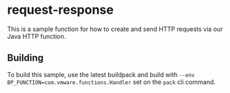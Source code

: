 # request-response

This is a sample function for how to create and send HTTP requests via our Java HTTP function.

## Building

To build this sample, use the latest buildpack and build with `--env BP_FUNCTION=com.vmware.functions.Handler` set on the `pack` cli command.
